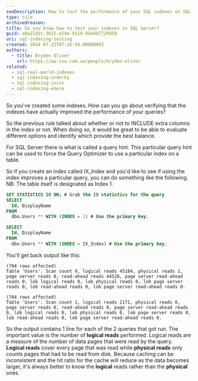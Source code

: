 ```yaml
---
seoDescription: How to test the performance of your SQL indexes on SQL Server
type: rule
archivedreason:
title: Do you know how to test your indexes in SQL Server?
guid: a0a2192c-3615-424e-9119-9a4db7729d58
uri: sql-indexing-testing
created: 2024-07-22T07:26:54.0000000Z
authors:
  - title: Bryden Oliver
    url: https://ww.ssw.com.au/people/bryden-oliver
related:
  - sql-real-world-indexes
  - sql-indexing-orderby
  - sql-indexing-joins
  - sql-indexing-where
---
```


So you've created some indexes. How can you go about verifying that the indexes have actually improved the performance of your queries?

<!--endintro-->

So the previous rule talked about whether or not to INCLUDE extra columns in the index or not. When doing so, it would be great to be able to evaluate different options and identify which provide the best balance.

For SQL Server there is what is called a query hint. This particular query hint can be used to force the Query Optimizer to use a particular index on a table.

So if you create an index called IX_Index and you'd like to see if using the index improves a particular query, you can do something like the following. NB: The table itself is designated as Index 1.

```sql
SET STATISTICS IO ON; # Grab the IO statistics for the query
SELECT
  Id, DisplayName
FROM
  dbo.Users ** WITH (INDEX = 1) # Use the primary key.

SELECT
  Id, DisplayName
FROM
  dbo.Users ** WITH (INDEX = IX_Index) # Use the primary key.
```

You'll get back output like this:

```text
(704 rows affected)
Table 'Users'. Scan count 9, logical reads 45184, physical reads 1, page server reads 0, read-ahead reads 44526, page server read-ahead reads 0, lob logical reads 0, lob physical reads 0, lob page server reads 0, lob read-ahead reads 0, lob page server read-ahead reads 0.

(704 rows affected)
Table 'Users'. Scan count 1, logical reads 2171, physical reads 0, page server reads 0, read-ahead reads 0, page server read-ahead reads 0, lob logical reads 0, lob physical reads 0, lob page server reads 0, lob read-ahead reads 0, lob page server read-ahead reads 0.
```

So the output contains 1 line for each of the 2 queries that got run. The important value is the number of **logical reads** performed. Logical reads are a measure of the number of data pages that were read by the query. **Logical reads** cover every page that was read while **physical reads** only counts pages that had to be read from disk. Because caching can be inconsistent and the hit ratio for the cache will reduce as the data becomes larger, it's always better to know the **logical** reads rather than the **physical** ones.
